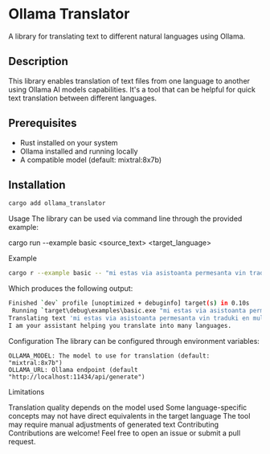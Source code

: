# Ollama Translator

A library for translating text to different natural languages using Ollama.

## Description

This library enables translation of text files from one language to another using Ollama AI models capabilities. It's a tool that can be helpful for quick text translation between different languages.

## Prerequisites

- Rust installed on your system
- Ollama installed and running locally
- A compatible model (default: mixtral:8x7b)

## Installation

```bash
cargo add ollama_translator
```

Usage
The library can be used via command line through the provided example:


cargo run --example basic <source_text> <target_language>

Example
```bash
cargo r --example basic -- "mi estas via asistoanta permesanta vin traduki en multaj lingvoj." english
```

Which produces the following output:

```bash
Finished `dev` profile [unoptimized + debuginfo] target(s) in 0.10s
 Running `target\debug\examples\basic.exe "mi estas via asistoanta permesanta vin traduki en multaj lingvoj." english`
Translating text 'mi estas via asistoanta permesanta vin traduki en multaj lingvoj.' to 'english'
I am your assistant helping you translate into many languages.
```

Configuration
The library can be configured through environment variables:

```
OLLAMA_MODEL: The model to use for translation (default: "mixtral:8x7b")
OLLAMA_URL: Ollama endpoint (default "http://localhost:11434/api/generate")
```

Limitations

Translation quality depends on the model used
Some language-specific concepts may not have direct equivalents in the target language
The tool may require manual adjustments of generated text
Contributing
Contributions are welcome! Feel free to open an issue or submit a pull request.
